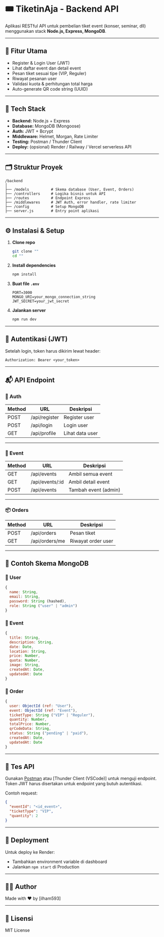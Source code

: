 # 🎟️ TiketinAja - Backend API

Aplikasi RESTful API untuk pembelian tiket event (konser, seminar, dll) menggunakan stack **Node.js, Express, MongoDB**.

---

## 📌 Fitur Utama

* Register & Login User (JWT)
* Lihat daftar event dan detail event
* Pesan tiket sesuai tipe (VIP, Reguler)
* Riwayat pesanan user
* Validasi kuota & perhitungan total harga
* Auto-generate QR code string (UUID)

---

## 🧰 Tech Stack

* **Backend:** Node.js + Express
* **Database:** MongoDB (Mongoose)
* **Auth:** JWT + Bcrypt
* **Middleware:** Helmet, Morgan, Rate Limiter
* **Testing:** Postman / Thunder Client
* **Deploy:** (opsional) Render / Railway / Vercel serverless API

---

## 🗂️ Struktur Proyek

```
/backend
│
├── /models          # Skema database (User, Event, Orders)
├── /controllers     # Logika bisnis untuk API
├── /routes          # Endpoint Express
├── /middlewares     # JWT Auth, error handler, rate limiter
├── /config          # Setup MongoDB
├── server.js        # Entry point aplikasi
```

---

## ⚙️ Instalasi & Setup

1. **Clone repo**

   ```bash
   git clone ""
   cd ""
   ```

2. **Install dependencies**

   ```bash
   npm install
   ```

3. **Buat file `.env`**

   ```env
   PORT=3000
   MONGO_URI=your_mongo_connection_string
   JWT_SECRET=your_jwt_secret
   ```

4. **Jalankan server**

   ```bash
   npm run dev
   ```

---

## 🔑 Autentikasi (JWT)

Setelah login, token harus dikirim lewat header:

```
Authorization: Bearer <your_token>
```

---

## 📬 API Endpoint

### 🔐 Auth

| Method | URL           | Deskripsi       |
| ------ | ------------- | --------------- |
| POST   | /api/register | Register user   |
| POST   | /api/login    | Login user      |
| GET    | /api/profile  | Lihat data user |

---

### 🎫 Event

| Method | URL              | Deskripsi            |
| ------ | ---------------- | -------------------- |
| GET    | /api/events      | Ambil semua event    |
| GET    | /api/events/\:id | Ambil detail event   |
| POST   | /api/events      | Tambah event (admin) |

---

### 📦 Orders

| Method | URL            | Deskripsi          |
| ------ | -------------- | ------------------ |
| POST   | /api/orders    | Pesan tiket        |
| GET    | /api/orders/me | Riwayat order user |

---

## 📄 Contoh Skema MongoDB

### 🔹 User

```js
{
  name: String,
  email: String,
  password: String (hashed),
  role: String ("user" | "admin")
}
```

### 🔹 Event

```js
{
  title: String,
  description: String,
  date: Date,
  location: String,
  price: Number,
  quota: Number,
  image: String,
  createdAt: Date,
  updatedAt: Date
}
```

### 🔹 Order

```js
{
  user: ObjectId (ref: "User"),
  event: ObjectId (ref: "Event"),
  ticketType: String ("VIP" | "Reguler"),
  quantity: Number,
  totalPrice: Number,
  qrCodeData: String,
  status: String ("pending" | "paid"),
  createdAt: Date,
  updatedAt: Date
}
```

---

## 🧪 Tes API

Gunakan [Postman](https://www.postman.com/) atau \[Thunder Client (VSCode)] untuk menguji endpoint. Token JWT harus disertakan untuk endpoint yang butuh autentikasi.

Contoh request:

```json
{
  "eventId": "<id_event>",
  "ticketType": "VIP",
  "quantity": 2
}
```

---

## 🚀 Deployment

Untuk deploy ke Render:

* Tambahkan environment variable di dashboard
* Jalankan `npm start` di Production

---

## 🧑‍💻 Author

Made with ❤️ by \[ilham593]

---

## 📃 Lisensi

MIT License
